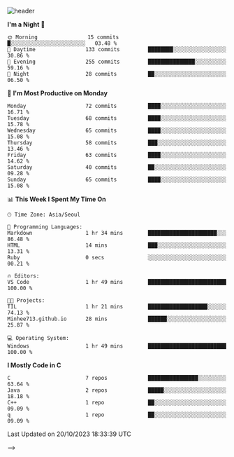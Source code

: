 
![header](https://capsule-render.vercel.app/api?type=slice&color=323C73&height=100&section=header&text=Embedded%20Software%20Developer&fontSize=50&animation=twinkling&fontColor=D5C2EE)
<!--![header](https://capsule-render.vercel.app/api?type=slice&color=323C73&height=100&section=header&text=Hi!%20I'm%20Min-hee&fontSize=90&animation=twinkling&fontColor=D5C2EE) -->

<!--START_SECTION:waka-->
**I'm a Night 🦉** 

```text
🌞 Morning                15 commits          █░░░░░░░░░░░░░░░░░░░░░░░░   03.48 % 
🌆 Daytime                133 commits         ████████░░░░░░░░░░░░░░░░░   30.86 % 
🌃 Evening                255 commits         ███████████████░░░░░░░░░░   59.16 % 
🌙 Night                  28 commits          ██░░░░░░░░░░░░░░░░░░░░░░░   06.50 % 
```
📅 **I'm Most Productive on Monday** 

```text
Monday                   72 commits          ████░░░░░░░░░░░░░░░░░░░░░   16.71 % 
Tuesday                  68 commits          ████░░░░░░░░░░░░░░░░░░░░░   15.78 % 
Wednesday                65 commits          ████░░░░░░░░░░░░░░░░░░░░░   15.08 % 
Thursday                 58 commits          ███░░░░░░░░░░░░░░░░░░░░░░   13.46 % 
Friday                   63 commits          ████░░░░░░░░░░░░░░░░░░░░░   14.62 % 
Saturday                 40 commits          ██░░░░░░░░░░░░░░░░░░░░░░░   09.28 % 
Sunday                   65 commits          ████░░░░░░░░░░░░░░░░░░░░░   15.08 % 
```


📊 **This Week I Spent My Time On** 

```text
🕑︎ Time Zone: Asia/Seoul

💬 Programming Languages: 
Markdown                 1 hr 34 mins        ██████████████████████░░░   86.48 % 
HTML                     14 mins             ███░░░░░░░░░░░░░░░░░░░░░░   13.31 % 
Ruby                     0 secs              ░░░░░░░░░░░░░░░░░░░░░░░░░   00.21 % 

🔥 Editors: 
VS Code                  1 hr 49 mins        █████████████████████████   100.00 % 

🐱‍💻 Projects: 
TIL                      1 hr 21 mins        ███████████████████░░░░░░   74.13 % 
Minhee713.github.io      28 mins             ██████░░░░░░░░░░░░░░░░░░░   25.87 % 

💻 Operating System: 
Windows                  1 hr 49 mins        █████████████████████████   100.00 % 
```

**I Mostly Code in C** 

```text
C                        7 repos             ████████████████░░░░░░░░░   63.64 % 
Java                     2 repos             █████░░░░░░░░░░░░░░░░░░░░   18.18 % 
C++                      1 repo              ██░░░░░░░░░░░░░░░░░░░░░░░   09.09 % 
q                        1 repo              ██░░░░░░░░░░░░░░░░░░░░░░░   09.09 % 
```




 Last Updated on 20/10/2023 18:33:39 UTC
<!--END_SECTION:waka-->
-->










<!-- 깃허브 프로필 스탯 오류 https://80000coding.oopy.io/c4235590-9033-49b3-943c-f8b6c1bfbc36 --!>

 <!--
**Minhee713/Minhee713** is a ✨ _special_ ✨ repository because its `README.md` (this file) appears on your GitHub profile.

Here are some ideas to get you started:

- 🔭 I’m currently working on ...
- 🌱 I’m currently learning ...
- 👯 I’m looking to collaborate on ...
- 🤔 I’m looking for help with ...
- 💬 Ask me about ...
- 📫 How to reach me: ...
- 😄 Pronouns: ...
- ⚡ Fun fact: ...
-->
